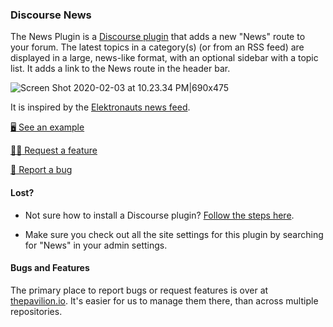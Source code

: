 ### Discourse News

The News Plugin is a [Discourse plugin](https://github.com/discourse/discourse) that adds a new "News" route to your forum. The latest topics in a category(s) (or from an RSS feed) are displayed in a large, news-like format, with an optional sidebar with a topic list. It adds a link to the News route in the header bar.

![Screen Shot 2020-02-03 at 10.23.34 PM|690x475](https://d11a6trkgmumsb.cloudfront.net/original/3X/4/d/4daf56ee495b713f777a3797b7df44bed55f0919.jpeg) 

It is inspired by the [Elektronauts news feed](https://www.elektronauts.com/news).

<a href="https://try.thepavilion.io"  target="_blank"> :desktop_computer: See an example</a>

<a href="https://thepavilion.io/w/feature-request"  target="_blank">:raising_hand_woman: Request a feature</a>

<a href="https://thepavilion.io/w/bug-report"  target="_blank">:bug: Report a bug</a>

#### Lost?

- Not sure how to install a Discourse plugin? [Follow the steps here](https://meta.discourse.org/t/install-plugins-in-discourse/19157). 

- Make sure you check out all the site settings for this plugin by searching for "News" in your admin settings.

#### Bugs and Features

The primary place to report bugs or request features is over at [thepavilion.io](https://thepavilion.io). It's easier for us to manage them there, than across multiple repositories.
